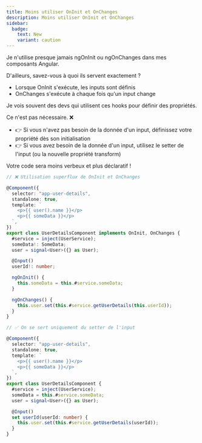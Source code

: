 ```yaml
---
title: Moins utiliser OnInit et OnChanges
description: Moins utiliser OnInit et OnChanges
sidebar:
  badge:
    text: New
    variant: caution
---
```


Je n'utilise presque jamais ngOnInit ou ngOnChanges dans mes composants Angular.

D'ailleurs, savez-vous à quoi ils servent exactement ?

- Lorsque OnInit s'exécute, les inputs sont définis
- OnChanges s'exécute à chaque fois qu'un input change

Je vois souvent des devs qui utilisent ces hooks pour définir des propriétés.

Ce n'est pas nécessaire. ❌

- 👉 Si vous n'avez pas besoin de la donnée d'un input, définissez votre propriété dès son initialisation
- 👉 Si vous avez besoin de la donnée d'un input, utilisez le setter de l'input (ou la nouvelle propriété transform)

Votre code sera moins verbeux et plus déclaratif !

```typescript
// ❌ Utilisation superflux de OnInit et OnChanges

@Component({
  selector: "app-user-details",
  standalone: true,
  template: `
    <p>{{ user().name }}</p>
    <p>{{ someData }}</p>
  `,
})
export class UserDetailsComponent implements OnInit, OnChanges {
  #service = inject(UserService);
  someData!: SomeData;
  user = signal<User>({} as User);

  @Input()
  userId!: number;

  ngOnInit() {
    this.someData = this.#service.someData;
  }

  ngOnChanges() {
    this.user.set(this.#service.getUserDetails(this.userId));
  }
}
```

```typescript
// ✅ On se sert uniquement du setter de l'input

@Component({
  selector: "app-user-details",
  standalone: true,
  template: `
    <p>{{ user().name }}</p>
    <p>{{ someData }}</p>
  `,
})
export class UserDetailsComponent {
  #service = inject(UserService);
  someData = this.#service.someData;
  user = signal<User>({} as User);

  @Input()
  set userId(userId: number) {
    this.user.set(this.#service.getUserDetails(userId));
  }
}
```
